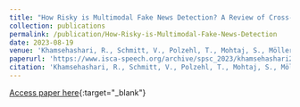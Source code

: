 ```yaml
---
title: "How Risky is Multimodal Fake News Detection? A Review of Cross-Modal Learning Approaches under EU AI Act Constrains"
collection: publications
permalink: /publication/How-Risky-is-Multimodal-Fake-News-Detection
date: 2023-08-19
venue: 'Khamsehashari, R., Schmitt, V., Polzehl, T., Mohtaj, S., Möller, S. (2023) How Risky is Multimodal Fake News Detection? A Review of Cross-Modal Learning Approaches under EU AI Act Constrains. Proc. 3rd Symposium on Security and Privacy in Speech Communication  1-10, doi: 10.21437/SPSC.2023-1, Interspeech 2023.'
paperurl: 'https://www.isca-speech.org/archive/spsc_2023/khamsehashari23_spsc.html'
citation: 'Khamsehashari, R., Schmitt, V., Polzehl, T., Mohtaj, S., Möller, S. (2023) How Risky is Multimodal Fake News Detection? A Review of Cross-Modal Learning Approaches under EU AI Act Constrains. Proc. 3rd Symposium on Security and Privacy in Speech Communication, 1-10, doi: 10.21437/SPSC.2023-1'
---
```


[Access paper here](https://www.isca-speech.org/archive/spsc_2023/khamsehashari23_spsc.html){:target="_blank"}
